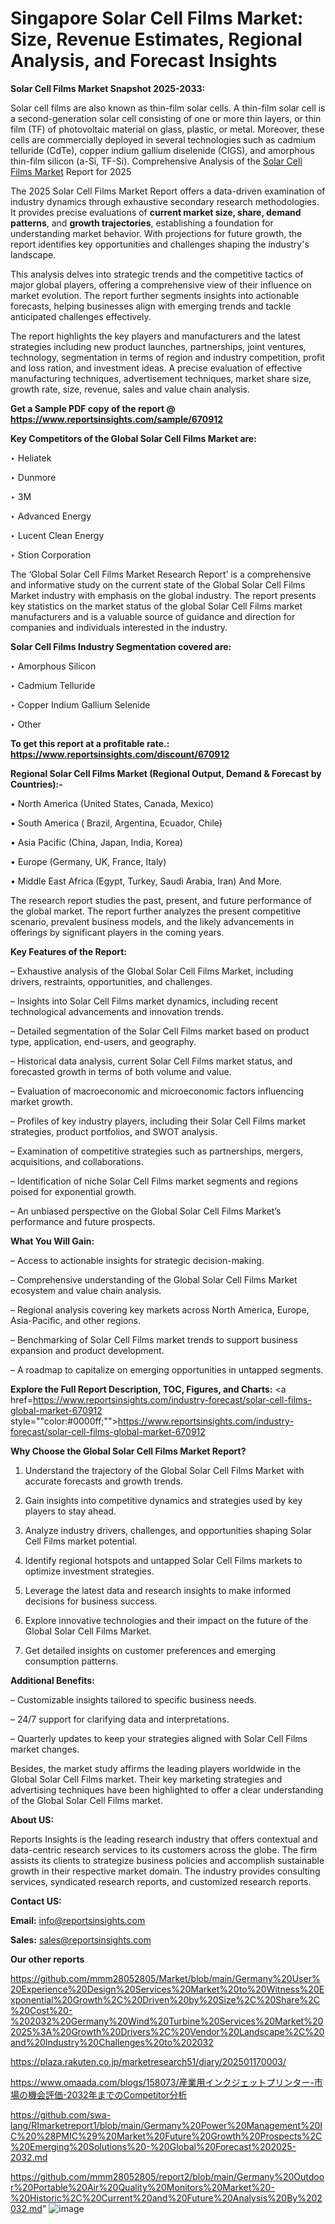 # Singapore Solar Cell Films Market: Size, Revenue Estimates, Regional Analysis, and Forecast Insights

<strong>Solar Cell Films Market Snapshot 2025-2033:</strong>

Solar cell films are also known as thin-film solar cells. A thin-film solar cell is a second-generation solar cell consisting of one or more thin layers, or thin film (TF) of photovoltaic material on glass, plastic, or metal. Moreover, these cells are commercially deployed in several technologies such as cadmium telluride (CdTe), copper indium gallium diselenide (CIGS), and amorphous thin-film silicon (a-Si, TF-Si). Comprehensive Analysis of the <a href=https://www.reportsinsights.com/sample/670912>Solar Cell Films Market</a> Report for 2025

The 2025 Solar Cell Films Market Report offers a data-driven examination of industry dynamics through exhaustive secondary research methodologies. It provides precise evaluations of <strong>current market size, share, demand patterns</strong>, and <strong>growth trajectories</strong>, establishing a foundation for understanding market behavior. With projections for future growth, the report identifies key opportunities and challenges shaping the industry's landscape.

This analysis delves into strategic trends and the competitive tactics of major global players, offering a comprehensive view of their influence on market evolution. The report further segments insights into actionable forecasts, helping businesses align with emerging trends and tackle anticipated challenges effectively.

The report highlights the key players and manufacturers and the latest strategies including new product launches, partnerships, joint ventures, technology, segmentation in terms of region and industry competition, profit and loss ration, and investment ideas. A precise evaluation of effective manufacturing techniques, advertisement techniques, market share size, growth rate, size, revenue, sales and value chain analysis.

<strong>Get a Sample PDF copy of the report @ <a href=https://www.reportsinsights.com/sample/670912 style=color:#0000ff;>https://www.reportsinsights.com/sample/670912</a></strong>

<strong>Key Competitors of the Global Solar Cell Films Market are:</strong>

‣ Heliatek

‣ Dunmore

‣ 3M

‣ Advanced Energy

‣ Lucent Clean Energy

‣ Stion Corporation

The ‘Global Solar Cell Films Market Research Report’ is a comprehensive and informative study on the current state of the Global Solar Cell Films Market industry with emphasis on the global industry. The report presents key statistics on the market status of the global Solar Cell Films market manufacturers and is a valuable source of guidance and direction for companies and individuals interested in the industry.

<strong>Solar Cell Films Industry Segmentation covered are:</strong>

‣ Amorphous Silicon

‣ Cadmium Telluride

‣ Copper Indium Gallium Selenide

‣ Other

<strong>To get this report at a profitable rate.: <a href=https://www.reportsinsights.com/discount/670912 style=color:#0000ff;>https://www.reportsinsights.com/discount/670912</a></strong>

<strong>Regional Solar Cell Films Market (Regional Output, Demand &amp; Forecast by Countries):-</strong>

• North America (United States, Canada, Mexico)

• South America ( Brazil, Argentina, Ecuador, Chile)

• Asia Pacific (China, Japan, India, Korea)

• Europe (Germany, UK, France, Italy)

• Middle East Africa (Egypt, Turkey, Saudi Arabia, Iran) And More.

The research report studies the past, present, and future performance of the global market. The report further analyzes the present competitive scenario, prevalent business models, and the likely advancements in offerings by significant players in the coming years.

<strong>Key Features of the Report:</strong>

– Exhaustive analysis of the Global Solar Cell Films Market, including drivers, restraints, opportunities, and challenges.

– Insights into Solar Cell Films market dynamics, including recent technological advancements and innovation trends.

– Detailed segmentation of the Solar Cell Films market based on product type, application, end-users, and geography.

– Historical data analysis, current Solar Cell Films market status, and forecasted growth in terms of both volume and value.

– Evaluation of macroeconomic and microeconomic factors influencing market growth.

– Profiles of key industry players, including their Solar Cell Films market strategies, product portfolios, and SWOT analysis.

– Examination of competitive strategies such as partnerships, mergers, acquisitions, and collaborations.

– Identification of niche Solar Cell Films market segments and regions poised for exponential growth.

– An unbiased perspective on the Global Solar Cell Films Market’s performance and future prospects.

<strong>What You Will Gain:</strong>

– Access to actionable insights for strategic decision-making.

– Comprehensive understanding of the Global Solar Cell Films Market ecosystem and value chain analysis.

– Regional analysis covering key markets across North America, Europe, Asia-Pacific, and other regions.

– Benchmarking of Solar Cell Films market trends to support business expansion and product development.

– A roadmap to capitalize on emerging opportunities in untapped segments.

<strong>Explore the Full Report Description, TOC, Figures, and Charts:</strong>
<a href=https://www.reportsinsights.com/industry-forecast/solar-cell-films-global-market-670912 style=""color:#0000ff;"">https://www.reportsinsights.com/industry-forecast/solar-cell-films-global-market-670912</a>

<strong>Why Choose the Global Solar Cell Films Market Report?</strong>

1. Understand the trajectory of the Global Solar Cell Films Market with accurate forecasts and growth trends.

2. Gain insights into competitive dynamics and strategies used by key players to stay ahead.

3. Analyze industry drivers, challenges, and opportunities shaping Solar Cell Films market potential.

4. Identify regional hotspots and untapped Solar Cell Films markets to optimize investment strategies.

5. Leverage the latest data and research insights to make informed decisions for business success.

6. Explore innovative technologies and their impact on the future of the Global Solar Cell Films Market.

7. Get detailed insights on customer preferences and emerging consumption patterns.

<strong>Additional Benefits:</strong>

– Customizable insights tailored to specific business needs.

– 24/7 support for clarifying data and interpretations.

– Quarterly updates to keep your strategies aligned with Solar Cell Films market changes.

Besides, the market study affirms the leading players worldwide in the Global Solar Cell Films market. Their key marketing strategies and advertising techniques have been highlighted to offer a clear understanding of the Global Solar Cell Films market.

<strong><strong>About US</strong>:</strong>

Reports Insights is the leading research industry that offers contextual and data-centric research services to its customers across the globe. The firm assists its clients to strategize business policies and accomplish sustainable growth in their respective market domain. The industry provides consulting services, syndicated research reports, and customized research reports.

<strong>Contact US:</strong>

<p class=><b>Email:</b> <a href=mailto:info@reportsinsights.com>info@reportsinsights.com</a></p>
<p class=><b>Sales:</b> <a href=mailto:sales@reportsinsights.com>sales@reportsinsights.com</a></p>

<strong>Our other reports</strong>

<a href=https://github.com/mmm28052805/Market/blob/main/Germany%20User%20Experience%20Design%20Services%20Market%20to%20Witness%20Exponential%20Growth%2C%20Driven%20by%20Size%2C%20Share%2C%20Cost%20-%202032%20Germany%20Wind%20Turbine%20Services%20Market%202025%3A%20Growth%20Drivers%2C%20Vendor%20Landscape%2C%20and%20Industry%20Challenges%20to%202032>https://github.com/mmm28052805/Market/blob/main/Germany%20User%20Experience%20Design%20Services%20Market%20to%20Witness%20Exponential%20Growth%2C%20Driven%20by%20Size%2C%20Share%2C%20Cost%20-%202032%20Germany%20Wind%20Turbine%20Services%20Market%202025%3A%20Growth%20Drivers%2C%20Vendor%20Landscape%2C%20and%20Industry%20Challenges%20to%202032</a>

<a href=https://plaza.rakuten.co.jp/marketresearch51/diary/202501170003/>https://plaza.rakuten.co.jp/marketresearch51/diary/202501170003/</a>

<a href=https://www.omaada.com/blogs/158073/産業用インクジェットプリンター-市場の機会評価-2032年までのCompetitor分析>https://www.omaada.com/blogs/158073/産業用インクジェットプリンター-市場の機会評価-2032年までのCompetitor分析</a>

<a href=https://github.com/swa-lang/RImarketreport1/blob/main/Germany%20Power%20Management%20IC%20%28PMIC%29%20Market%20Future%20Growth%20Prospects%2C%20Emerging%20Solutions%20-%20Global%20Forecast%202025-2032.md>https://github.com/swa-lang/RImarketreport1/blob/main/Germany%20Power%20Management%20IC%20%28PMIC%29%20Market%20Future%20Growth%20Prospects%2C%20Emerging%20Solutions%20-%20Global%20Forecast%202025-2032.md</a>

<a href=https://github.com/mmm28052805/report2/blob/main/Germany%20Outdoor%20Portable%20Air%20Quality%20Monitors%20Market%20-%20Historic%2C%20Current%20and%20Future%20Analysis%20By%202032.md>https://github.com/mmm28052805/report2/blob/main/Germany%20Outdoor%20Portable%20Air%20Quality%20Monitors%20Market%20-%20Historic%2C%20Current%20and%20Future%20Analysis%20By%202032.md</a>"
![image](https://github.com/user-attachments/assets/be018d5e-7f53-4eab-ab06-343250449abd)
